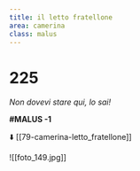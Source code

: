 ```yaml
---
title: il letto fratellone
area: camerina
class: malus
---
```

# 225
_Non dovevi stare qui, lo sai!_

**#MALUS -1**

⬇️ [[79-camerina-letto_fratellone]]

![[foto_149.jpg]]